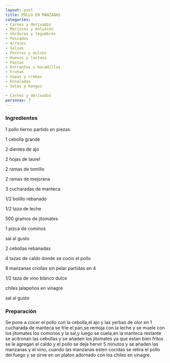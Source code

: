 ```yaml
---
layout: post
title: POLLO EN MANZANAS
categories:
- Carnes y derivados
- Mariscos y moluscos
- Verduras y legumbres
- Pescados
- Arroces
- Salsas
- Postres y dulces
- Huevos y lacteos
- Pastas
- Entrantes y bocadillos
- Frutas
- Sopas y cremas
- Ensaladas
- Setas y hongos

- Carnes y derivados
personas: 7 
---
```

<h3>Ingredientes</h3>
1 pollo tierno partido en piezas

1 cebolla grande

2 dientes de ajo

2 hojas de laurel

2 ramas de tomillo

2 ramas de mejorana

3 cucharadas de manteca

1/2 bolillo rebanado

1/2 taza de leche

500 gramos de jitomates

1 pizca de cominos

sal al gusto

2 cebollas rebanadas

4 tazas de caldo donde se cocio el pollo

8 manzanas criollas sin pelar partidas en 4

1/2 taza de vino blanco dulce

chiles jalapeños en vinagre

sal al gusto

<h3>Preparación</h3>
Se pone a cocer el pollo con la cebolla,el ajo y las yerbas de olor en 1 cucharada de manteca se frie el pan,se remoja con la leche y se muele con los jitomates los comonos y la sal,y luego se cuela,en la manteca restante se acitronan las cebollas y se añaden los jitomates ya que estan bien fritos se le agregan el caldo y el pollo se deja hervir 5 minutos y se añaden las manzanas y el vino, cuando las manzanas esten cocidas se retira el pollo del fuego y se sirve en un platon adornado con los chiles en vinagre.

